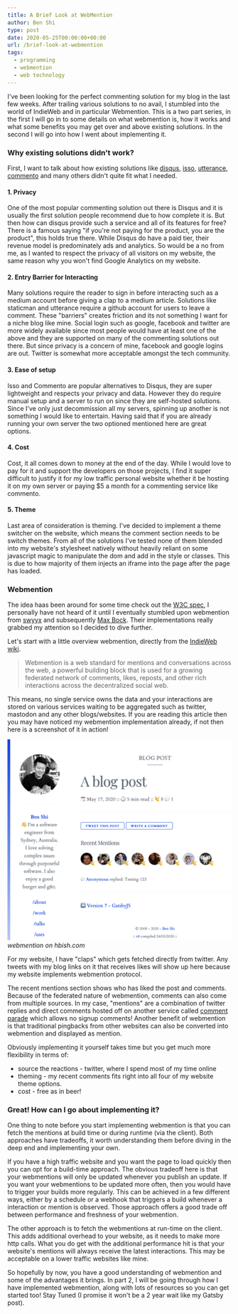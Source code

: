 ```yaml
---
title: A Brief Look at WebMention
author: Ben Shi
type: post
date: 2020-05-25T00:00:00+00:00
url: /brief-look-at-webmention
tags:
  - programming
  - webmention
  - web technology
---
```


I've been looking for the perfect commenting solution for my blog in the
last few weeks. After trailing various solutions to no avail, I stumbled
into the world of IndieWeb and in particular Webmention. This is a two
part series, in the first I will go in to some details on what
webmention is, how it works and what some benefits you may get over and
above existing solutions. In the second I will go into how I went about
implementing it.

### Why existing solutions didn't work?

First, I want to talk about how existing solutions like
[disqus](https://disqus.com/),
[isso](https://posativ.org/isso/),
[utterance](https://utteranc.es/),
[commento](https://commento.io/) and many others didn't quite fit what I
needed.

#### 1. Privacy

One of the most popular commenting solution out there is Disqus and it
is usually the first solution people recommend due to how complete it
is. But then how can disqus provide such a service and all of its
features for free? There is a famous saying "if you're not paying for
the product, you are the product", this holds true there. While Disqus
do have a paid tier, their revenue model is predominately ads and
analytics. So would be a no from me, as I wanted to respect the privacy
of all visitors on my website, the same reason why you won't find Google
Analytics on my website.

#### 2. Entry Barrier for Interacting

Many solutions require the reader to sign in before interacting such as
a medium account before giving a clap to a medium article. Solutions
like staticman and utterance require a github account for users to leave
a comment. These "barriers" creates friction and its not something I
want for a niche blog like mine. Social login such as google, facebook
and twitter are more widely available since most people would have at
least one of the above and they are supported on many of the commenting
solutions out there. But since privacy is a concern of mine, facebook
and google logins are out. Twitter is somewhat more acceptable amongst
the tech community.

#### 3. Ease of setup

Isso and Commento are popular alternatives to Disqus, they are super
lightweight and respects your privacy and data. However they do require
manual setup and a server to run on since they are self-hosted
solutions. Since I've only just decommission all my servers, spinning up
another is not something I would like to entertain. Having said that if
you are already running your own server the two optioned mentioned here
are great options.

#### 4. Cost

Cost, it all comes down to money at the end of the day. While I would
love to pay for it and support the developers on those projects, I find
it super difficult to justify it for my low traffic personal website
whether it be hosting it on my own server or paying $5 a month for a
commenting service like commento.

#### 5. Theme

Last area of consideration is theming. I've decided to implement a theme
switcher on the website, which means the comment section needs to be
switch themes. From all of the solutions I've tested none of them
blended into my website's stylesheet natively without heavily reliant on
some javascript magic to manipulate the dom and add in the style or
classes. This is due to how majority of them injects an iframe into the
page after the page has loaded.

### Webmention

The idea haas been around for some time check out the
[W3C spec](https://www.w3.org/TR/webmention/), I personally have not
heard of it until I eventually stumbled upon webmention from
[swyyx](https://www.swyx.io/writing/clientside-webmentions/) and
subsequently
[Max Bock](https://mxb.dev/blog/using-webmentions-on-static-sites/).
Their implementations really grabbed my attention so I decided to dive
further.

Let's start with a little overview webmention, directly from the
[IndieWeb wiki](https://indieweb.org/webmention).

> Webmention is a web standard for mentions and conversations across the
> web, a powerful building block that is used for a growing federated
> network of comments, likes, reposts, and other rich interactions
> across the decentralized social web.

This means, no single service owns the data and your interactions are
stored on various services waiting to be aggregated such as twitter,
mastodon and any other blogs/websites. If you are reading this article
then you may have noticed my webmention implementation already, if not
then here is a screenshot of it in action!

![webmention on hbish](webmention.png) *webmention on hbish.com*

For my website, I have "claps" which gets fetched directly from twitter.
Any tweets with my blog links on it that receives likes will show up
here because my website implements webmention protocol.

The recent mentions section shows who has liked the post and comments.
Because of the federated nature of webmention, comments can also come
from multiple sources. In my case, "mentions" are a combination of
twitter replies and direct comments hosted off on another service called
[comment parade](https://commentpara.de/) which allows no signup
comments! Another benefit of webmention is that traditional pingbacks
from other websites can also be converted into webmention and displayed
as mention.

Obviously implementing it yourself takes time but you get much more
flexibility in terms of:
- source the reactions - twitter, where I spend most of my time online
- theming - my recent comments fits right into all four of my website
  theme options.
- cost - free as in beer!

### Great! How can I go about implementing it?

One thing to note before you start implementing webmention is that you
can fetch the mentions at build time or during runtime (via the client).
Both approaches have tradeoffs, it worth understanding them before
diving in the deep end and implementing your own.

If you have a high traffic website and you want the page to load quickly
then you can opt for a build-time approach. The obvious tradeoff here is
that your webmentions will only be updated whenever you publish an
update. If you want your webmentions to be updated more often, then you
would have to trigger your builds more regularly. This can be achieved
in a few different ways, either by a schedule or a webhook that triggers
a build whenever a interaction or mention is observed. Those approach
offers a good trade off between performance and freshness of your
webmention.

The other approach is to fetch the webmentions at run-time on the
client. This adds additional overhead to your website, as it needs to
make more http calls. What you do get with the additional performance
hit is that your website's mentions will always receive the latest
interactions. This may be acceptable on a lower traffic websites like
mine.

So hopefully by now, you have a good understanding of webmention and
some of the advantages it brings. In part 2, I will be going through how
I have implemented webmention, along with lots of resources so you can
get started too! Stay Tuned (I promise it won't be a 2 year wait like my
Gatsby post).
